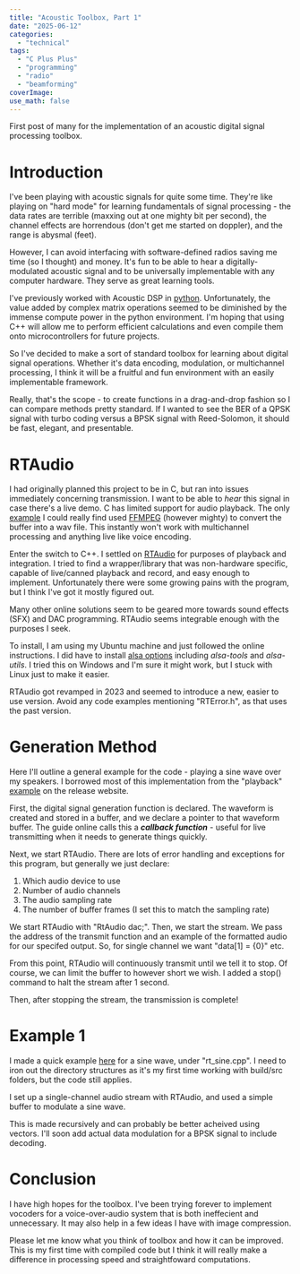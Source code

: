 ```yaml
---
title: "Acoustic Toolbox, Part 1"
date: "2025-06-12"
categories:
  - "technical"
tags:
  - "C Plus Plus"
  - "programming"
  - "radio"
  - "beamforming"
coverImage:
use_math: false
---
```


First post of many for the implementation of an acoustic digital signal processing toolbox.

# Introduction

I've been playing with acoustic signals for quite some time. They're like playing on "hard mode" for learning fundamentals of signal processing - the data rates are terrible (maxxing out at one mighty bit per second), the channel effects are horrendous (don't get me started on doppler), and the range is abysmal (feet). 

However, I can avoid interfacing with software-defined radios saving me time (so I thought) and money. It's fun to be able to hear a digitally-modulated acoustic signal and to be universally implementable with any computer hardware. They serve as great learning tools.

I've previously worked with Acoustic DSP in [python](https://github.com/N2WU/sc-adaptive-beamforming). Unfortunately, the value added by complex matrix operations seemed to be diminished by the immense compute power in the python environment. I'm hoping that using C++ will allow me to perform efficient calculations and even compile them onto microcontrollers for future projects.

So I've decided to make a sort of standard toolbox for learning about digital signal operations. Whether it's data encoding, modulation, or multichannel processing, I think it will be a fruitful and fun environment with an easily implementable framework.

Really, that's the scope - to create functions in a drag-and-drop fashion so I can compare methods pretty standard. If I wanted to see the BER of a QPSK signal with turbo coding versus a BPSK signal with Reed-Solomon, it should be fast, elegant, and presentable.

# RTAudio

I had originally planned this project to be in C, but ran into issues immediately concerning transmission. I want to be able to _hear_ this signal in case there's a live demo. C has limited support for audio playback. The only [example](https://batchloaf.wordpress.com/2017/02/10/a-simple-way-to-read-and-write-audio-and-video-files-in-c-using-ffmpeg/) I could really find used [FFMPEG](https://ffmpeg.org/) (however mighty) to convert the buffer into a wav file. This instantly won't work with multichannel processing and anything live like voice encoding. 

Enter the switch to C++. I settled on [RTAudio](https://www.music.mcgill.ca/~gary/rtaudio/) for purposes of playback and integration. I tried to find a wrapper/library that was non-hardware specific, capable of live/canned playback and record, and easy enough to implement. Unfortunately there were some growing pains with the program, but I think I've got it mostly figured out.

Many other online solutions seem to be geared more towards sound effects (SFX) and DAC programming. RTAudio seems integrable enough with the purposes I seek.

To install, I am using my Ubuntu machine and just followed the online instructions. I did have to install [alsa options](https://wiki.archlinux.org/title/Advanced_Linux_Sound_Architecture) including _alsa-tools_ and _alsa-utils_. I tried this on Windows and I'm sure it might work, but I stuck with Linux just to make it easier.

RTAudio got revamped in 2023 and seemed to introduce a new, easier to use version. Avoid any code examples mentioning "RTError.h", as that uses the past version.

# Generation Method

Here I'll outline a general example for the code - playing a sine wave over my speakers. I borrowed most of this implementation from the "playback" [example](https://www.music.mcgill.ca/~gary/rtaudio/playback.html) on the release website.

First, the digital signal generation function is declared. The waveform is created and stored in a buffer, and we declare a pointer to that waveform buffer. The guide online calls this a ***callback function*** - useful for live transmitting when it needs to generate things quickly.

Next, we start RTAudio. There are lots of error handling and exceptions for this program, but generally we just declare:

1. Which audio device to use
2. Number of audio channels
3. The audio sampling rate
4. The number of buffer frames (I set this to match the sampling rate)

We start RTAudio with "RtAudio dac;". Then, we start the stream. We pass the address of the transmit function and an example of the formatted audio for our specifed output. So, for single channel we want "data[1] = {0}" etc.

From this point, RTAudio will continuously transmit until we tell it to stop. Of course, we can limit the buffer to however short we wish. I added a stop() command to halt the stream after 1 second.

Then, after stopping the stream, the transmission is complete!

# Example 1

I made a quick example [here](https://github.com/N2WU/c_acoustic_dsp/tree/main/cpp_files) for a sine wave, under "rt_sine.cpp". I need to iron out the directory structures as it's my first time working with build/src folders, but the code still applies.

I set up a single-channel audio stream with RTAudio, and used a simple buffer to modulate a sine wave. 

This is made recursively and can probably be better acheived using vectors. I'll soon add actual data modulation for a BPSK signal to include decoding. 

# Conclusion

I have high hopes for the toolbox. I've been trying forever to implement vocoders for a voice-over-audio system that is both ineffecient and unnecessary. It may also help in a few ideas I have with image compression.

Please let me know what you think of toolbox and how it can be improved. This is my first time with compiled code but I think it will really make a difference in processing speed and straightfoward computations.
